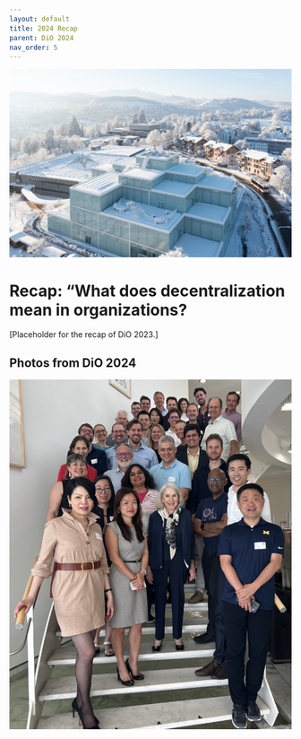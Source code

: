 ```yaml
---
layout: default
title: 2024 Recap
parent: DiO 2024
nav_order: 5
---
```


![DiO 2024](dio_2024_photos/dio_2024_1.jpeg)

# Recap: “What does decentralization mean in organizations? 

[Placeholder for the recap of DiO 2023.]

## Photos from DiO 2024

![DiO 2023](dio_2024_photos/dio_2024_group.jpg)
